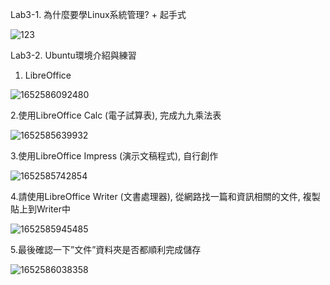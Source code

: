 Lab3-1. 為什麼要學Linux系統管理? + 起手式

![123](https://user-images.githubusercontent.com/89715433/168455720-603bb696-158c-4633-87d1-8aa49a16fbdf.jpg)

Lab3-2. Ubuntu環境介紹與練習

1. LibreOffice

![1652586092480](https://user-images.githubusercontent.com/89715433/168456184-021fff44-1b48-44b0-86db-fa35365e9f95.jpg)

2.使用LibreOffice Calc (電子試算表), 完成九九乘法表

![1652585639932](https://user-images.githubusercontent.com/89715433/168456196-b427c3e4-3381-4946-b51d-99f2d3a11cbf.jpg)

3.使用LibreOffice Impress (演示文稿程式), 自行創作

![1652585742854](https://user-images.githubusercontent.com/89715433/168456206-e6ca4a08-d351-4f38-9b58-bee59e042535.jpg)

4.請使用LibreOffice Writer (文書處理器), 從網路找一篇和資訊相關的文件, 複製貼上到Writer中

![1652585945485](https://user-images.githubusercontent.com/89715433/168456212-f02090d5-7662-46e8-ba5c-a2dbc4ba9a13.jpg)

5.最後確認一下”文件”資料夾是否都順利完成儲存

![1652586038358](https://user-images.githubusercontent.com/89715433/168456217-a49ff1e0-9885-497a-b445-40b32bb1a16c.jpg)
